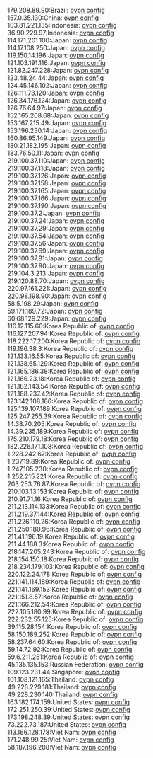 179.208.89.90:Brazil: [ovpn config](vpn/179_208_89_90.ovpn)  
157.0.35.130:China: [ovpn config](vpn/157_0_35_130.ovpn)  
103.81.221.135:Indonesia: [ovpn config](vpn/103_81_221_135.ovpn)  
36.90.229.97:Indonesia: [ovpn config](vpn/36_90_229_97.ovpn)  
114.171.201.100:Japan: [ovpn config](vpn/114_171_201_100.ovpn)  
114.17.108.250:Japan: [ovpn config](vpn/114_17_108_250.ovpn)  
119.150.14.196:Japan: [ovpn config](vpn/119_150_14_196.ovpn)  
121.103.191.116:Japan: [ovpn config](vpn/121_103_191_116.ovpn)  
121.82.247.228:Japan: [ovpn config](vpn/121_82_247_228.ovpn)  
123.48.24.44:Japan: [ovpn config](vpn/123_48_24_44.ovpn)  
124.45.146.102:Japan: [ovpn config](vpn/124_45_146_102.ovpn)  
126.111.73.120:Japan: [ovpn config](vpn/126_111_73_120.ovpn)  
126.34.176.124:Japan: [ovpn config](vpn/126_34_176_124.ovpn)  
126.76.64.97:Japan: [ovpn config](vpn/126_76_64_97.ovpn)  
152.165.208.68:Japan: [ovpn config](vpn/152_165_208_68.ovpn)  
153.167.215.49:Japan: [ovpn config](vpn/153_167_215_49.ovpn)  
153.196.230.14:Japan: [ovpn config](vpn/153_196_230_14.ovpn)  
160.86.95.149:Japan: [ovpn config](vpn/160_86_95_149.ovpn)  
180.21.182.195:Japan: [ovpn config](vpn/180_21_182_195.ovpn)  
183.76.50.11:Japan: [ovpn config](vpn/183_76_50_11.ovpn)  
219.100.37.110:Japan: [ovpn config](vpn/219_100_37_110.ovpn)  
219.100.37.118:Japan: [ovpn config](vpn/219_100_37_118.ovpn)  
219.100.37.126:Japan: [ovpn config](vpn/219_100_37_126.ovpn)  
219.100.37.158:Japan: [ovpn config](vpn/219_100_37_158.ovpn)  
219.100.37.165:Japan: [ovpn config](vpn/219_100_37_165.ovpn)  
219.100.37.166:Japan: [ovpn config](vpn/219_100_37_166.ovpn)  
219.100.37.190:Japan: [ovpn config](vpn/219_100_37_190.ovpn)  
219.100.37.2:Japan: [ovpn config](vpn/219_100_37_2.ovpn)  
219.100.37.24:Japan: [ovpn config](vpn/219_100_37_24.ovpn)  
219.100.37.29:Japan: [ovpn config](vpn/219_100_37_29.ovpn)  
219.100.37.54:Japan: [ovpn config](vpn/219_100_37_54.ovpn)  
219.100.37.56:Japan: [ovpn config](vpn/219_100_37_56.ovpn)  
219.100.37.69:Japan: [ovpn config](vpn/219_100_37_69.ovpn)  
219.100.37.81:Japan: [ovpn config](vpn/219_100_37_81.ovpn)  
219.100.37.90:Japan: [ovpn config](vpn/219_100_37_90.ovpn)  
219.104.3.213:Japan: [ovpn config](vpn/219_104_3_213.ovpn)  
219.120.88.70:Japan: [ovpn config](vpn/219_120_88_70.ovpn)  
220.97.161.221:Japan: [ovpn config](vpn/220_97_161_221.ovpn)  
220.98.198.90:Japan: [ovpn config](vpn/220_98_198_90.ovpn)  
58.5.198.29:Japan: [ovpn config](vpn/58_5_198_29.ovpn)  
59.171.189.72:Japan: [ovpn config](vpn/59_171_189_72.ovpn)  
60.68.129.229:Japan: [ovpn config](vpn/60_68_129_229.ovpn)  
110.12.115.60:Korea Republic of: [ovpn config](vpn/110_12_115_60.ovpn)  
116.127.207.94:Korea Republic of: [ovpn config](vpn/116_127_207_94.ovpn)  
118.222.17.200:Korea Republic of: [ovpn config](vpn/118_222_17_200.ovpn)  
119.196.38.3:Korea Republic of: [ovpn config](vpn/119_196_38_3.ovpn)  
121.133.16.55:Korea Republic of: [ovpn config](vpn/121_133_16_55.ovpn)  
121.138.65.129:Korea Republic of: [ovpn config](vpn/121_138_65_129.ovpn)  
121.165.186.38:Korea Republic of: [ovpn config](vpn/121_165_186_38.ovpn)  
121.166.23.18:Korea Republic of: [ovpn config](vpn/121_166_23_18.ovpn)  
121.182.143.54:Korea Republic of: [ovpn config](vpn/121_182_143_54.ovpn)  
121.188.237.42:Korea Republic of: [ovpn config](vpn/121_188_237_42.ovpn)  
123.142.108.186:Korea Republic of: [ovpn config](vpn/123_142_108_186.ovpn)  
125.139.107.189:Korea Republic of: [ovpn config](vpn/125_139_107_189.ovpn)  
125.247.255.39:Korea Republic of: [ovpn config](vpn/125_247_255_39.ovpn)  
14.38.70.205:Korea Republic of: [ovpn config](vpn/14_38_70_205.ovpn)  
14.39.235.189:Korea Republic of: [ovpn config](vpn/14_39_235_189.ovpn)  
175.210.179.18:Korea Republic of: [ovpn config](vpn/175_210_179_18.ovpn)  
182.226.171.108:Korea Republic of: [ovpn config](vpn/182_226_171_108.ovpn)  
1.228.242.67:Korea Republic of: [ovpn config](vpn/1_228_242_67.ovpn)  
1.237.19.89:Korea Republic of: [ovpn config](vpn/1_237_19_89.ovpn)  
1.247.105.230:Korea Republic of: [ovpn config](vpn/1_247_105_230.ovpn)  
1.252.215.221:Korea Republic of: [ovpn config](vpn/1_252_215_221.ovpn)  
203.253.76.87:Korea Republic of: [ovpn config](vpn/203_253_76_87.ovpn)  
210.103.13.153:Korea Republic of: [ovpn config](vpn/210_103_13_153.ovpn)  
210.91.71.16:Korea Republic of: [ovpn config](vpn/210_91_71_16.ovpn)  
211.213.114.133:Korea Republic of: [ovpn config](vpn/211_213_114_133.ovpn)  
211.219.37.144:Korea Republic of: [ovpn config](vpn/211_219_37_144.ovpn)  
211.226.110.26:Korea Republic of: [ovpn config](vpn/211_226_110_26.ovpn)  
211.250.180.96:Korea Republic of: [ovpn config](vpn/211_250_180_96.ovpn)  
211.41.196.19:Korea Republic of: [ovpn config](vpn/211_41_196_19.ovpn)  
211.44.188.3:Korea Republic of: [ovpn config](vpn/211_44_188_3.ovpn)  
218.147.205.243:Korea Republic of: [ovpn config](vpn/218_147_205_243.ovpn)  
218.154.150.18:Korea Republic of: [ovpn config](vpn/218_154_150_18.ovpn)  
218.234.179.103:Korea Republic of: [ovpn config](vpn/218_234_179_103.ovpn)  
220.122.24.178:Korea Republic of: [ovpn config](vpn/220_122_24_178.ovpn)  
221.141.114.189:Korea Republic of: [ovpn config](vpn/221_141_114_189.ovpn)  
221.141.169.153:Korea Republic of: [ovpn config](vpn/221_141_169_153.ovpn)  
221.151.8.57:Korea Republic of: [ovpn config](vpn/221_151_8_57.ovpn)  
221.166.212.54:Korea Republic of: [ovpn config](vpn/221_166_212_54.ovpn)  
222.105.180.99:Korea Republic of: [ovpn config](vpn/222_105_180_99.ovpn)  
222.232.55.125:Korea Republic of: [ovpn config](vpn/222_232_55_125.ovpn)  
39.115.28.154:Korea Republic of: [ovpn config](vpn/39_115_28_154.ovpn)  
58.150.189.252:Korea Republic of: [ovpn config](vpn/58_150_189_252.ovpn)  
58.237.64.60:Korea Republic of: [ovpn config](vpn/58_237_64_60.ovpn)  
59.14.72.92:Korea Republic of: [ovpn config](vpn/59_14_72_92.ovpn)  
59.6.211.251:Korea Republic of: [ovpn config](vpn/59_6_211_251.ovpn)  
45.135.135.153:Russian Federation: [ovpn config](vpn/45_135_135_153.ovpn)  
109.123.231.44:Singapore: [ovpn config](vpn/109_123_231_44.ovpn)  
101.108.121.165:Thailand: [ovpn config](vpn/101_108_121_165.ovpn)  
49.228.229.181:Thailand: [ovpn config](vpn/49_228_229_181.ovpn)  
49.228.230.140:Thailand: [ovpn config](vpn/49_228_230_140.ovpn)  
163.182.174.159:United States: [ovpn config](vpn/163_182_174_159.ovpn)  
172.251.250.39:United States: [ovpn config](vpn/172_251_250_39.ovpn)  
173.198.248.39:United States: [ovpn config](vpn/173_198_248_39.ovpn)  
73.222.73.187:United States: [ovpn config](vpn/73_222_73_187.ovpn)  
113.166.128.178:Viet Nam: [ovpn config](vpn/113_166_128_178.ovpn)  
171.248.99.25:Viet Nam: [ovpn config](vpn/171_248_99_25.ovpn)  
58.187.196.208:Viet Nam: [ovpn config](vpn/58_187_196_208.ovpn)  
